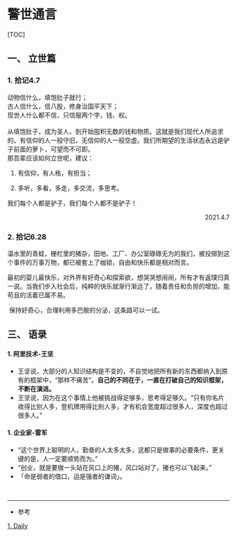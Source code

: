 # 警世通言

[TOC]

## 一、 立世篇

### 1. 拾记4.7

  动物信什么，填饱肚子就行；<br/>
  古人信什么，信八股，修身治国平天下；<br/>
  现世人什么都不信，只信服两个字，钱、权。	<br/>	
  从填饱肚子，成为圣人，到开始囤积无数的钱和物质。这就是我们现代人所追求的。有信仰的人一般守旧，无信仰的人一般空虚。我们所期望的生活状态永远是驴子前面的萝卜，可望而不可即。<br/>
  那吾辈应该如何立世呢，建议：<br/>

  1. 有信仰，有人格，有担当；

  2. 多听，多看，多走，多交流，多思考。
    

  我们每个人都是驴子，我们每个人都不是驴子！

<p align="right">2021.4.7</p>																								

### 2. 拾记6.28

​	温水里的青蛙，栅栏里的猪杂，田地、工厂、办公室碌碌无为的我们，被投掷到这个事件的万事万物，都已被套上了枷锁，自由和快乐都是相对而言。

​	最初的婴儿最快乐，对外界有好奇心和探索欲，想哭哭想闹闹，所有才有返璞归真一说。当我们步入社会后，纯粹的快乐就渐行渐远了，随着责任和负担的增加，能苟且的活着已属不易。

​	保持好奇心，合理利用多巴胺的分泌，这条路可以一试。	

## 三、 语录

#### 1. 阿里技术-王坚

- 王坚说，大部分的人知识结构是不变的，不自觉地把所有新的东西都纳入到原有的框架中，“那样不痛苦”。**自己的不同在于，一直在打破自己的知识框架，不断在演进。**
- 王坚说，因为在这个事情上他被挑战得足够多，思考得足够久。“只有你名片收得比别人多，登机牌用得比别人多，才有机会宽度超过很多人，深度也超过很多人。”

#### 1. 企业家-雷军

- “这个世界上聪明的人，勤奋的人太多太多，这都只是做事的必要条件，更关键的是，人一定要顺势而为。”
- “创业，就是要做一头站在风口上的猪，风口站对了，猪也可以飞起来。”
- 「命是弱者的借口，运是强者的谦词」。







<br>

<hr>

- 参考

[1. Daily](./2021_daily.md)

